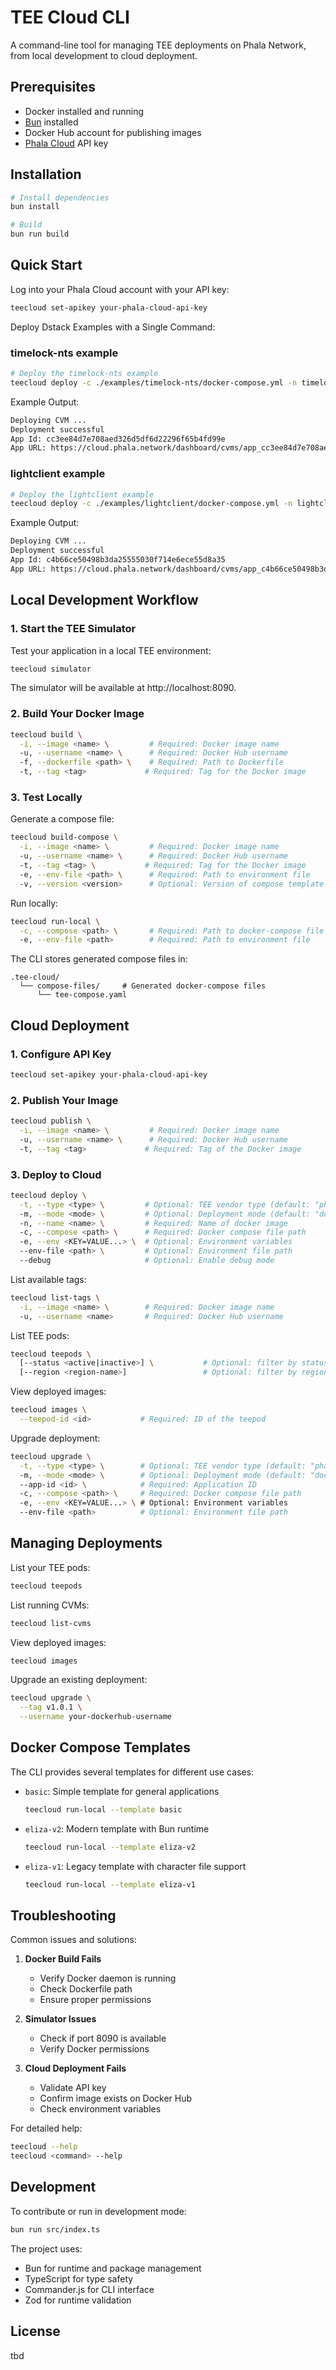 # TEE Cloud CLI

A command-line tool for managing TEE deployments on Phala Network, from local development to cloud deployment.

## Prerequisites

- Docker installed and running
- [Bun](https://bun.sh) installed
- Docker Hub account for publishing images
- [Phala Cloud](https://cloud.phala.network/login) API key

## Installation

```bash
# Install dependencies
bun install

# Build
bun run build
```

## Quick Start

Log into your Phala Cloud account with your API key:

```bash
teecloud set-apikey your-phala-cloud-api-key
```

Deploy Dstack Examples with a Single Command:

### timelock-nts example

```bash
# Deploy the timelock-nts example
teecloud deploy -c ./examples/timelock-nts/docker-compose.yml -n timelock-nts
```

Example Output:

```bash
Deploying CVM ...
Deployment successful
App Id: cc3ee84d7e708aed326d5df6d22296f65b4fd99e
App URL: https://cloud.phala.network/dashboard/cvms/app_cc3ee84d7e708aed326d5df6d22296f65b4fd99e
```

### lightclient example

```bash
# Deploy the lightclient example
teecloud deploy -c ./examples/lightclient/docker-compose.yml -n lightclient
```

Example Output:

```bash
Deploying CVM ...
Deployment successful
App Id: c4b66ce50498b3da25555030f714e6ece55d8a35
App URL: https://cloud.phala.network/dashboard/cvms/app_c4b66ce50498b3da25555030f714e6ece55d8a35
```

## Local Development Workflow

### 1. Start the TEE Simulator

Test your application in a local TEE environment:

```bash
teecloud simulator
```

The simulator will be available at http://localhost:8090.

### 2. Build Your Docker Image

```bash
teecloud build \
  -i, --image <name> \         # Required: Docker image name
  -u, --username <name> \      # Required: Docker Hub username
  -f, --dockerfile <path> \    # Required: Path to Dockerfile
  -t, --tag <tag>             # Required: Tag for the Docker image
```

### 3. Test Locally

Generate a compose file:
```bash
teecloud build-compose \
  -i, --image <name> \         # Required: Docker image name
  -u, --username <name> \      # Required: Docker Hub username
  -t, --tag <tag> \           # Required: Tag for the Docker image
  -e, --env-file <path> \      # Required: Path to environment file
  -v, --version <version>      # Optional: Version of compose template (default: 'basic')
```

Run locally:
```bash
teecloud run-local \
  -c, --compose <path> \       # Required: Path to docker-compose file
  -e, --env-file <path>        # Required: Path to environment file
```

The CLI stores generated compose files in:
```
.tee-cloud/
  └── compose-files/     # Generated docker-compose files
      └── tee-compose.yaml
```

## Cloud Deployment

### 1. Configure API Key

```bash
teecloud set-apikey your-phala-cloud-api-key
```

### 2. Publish Your Image

```bash
teecloud publish \
  -i, --image <name> \         # Required: Docker image name
  -u, --username <name> \      # Required: Docker Hub username
  -t, --tag <tag>             # Required: Tag of the Docker image
```

### 3. Deploy to Cloud

```bash
teecloud deploy \
  -t, --type <type> \         # Optional: TEE vendor type (default: "phala")
  -m, --mode <mode> \         # Optional: Deployment mode (default: "docker-compose")
  -n, --name <name> \         # Required: Name of docker image
  -c, --compose <path> \      # Required: Docker compose file path
  -e, --env <KEY=VALUE...> \  # Optional: Environment variables
  --env-file <path> \         # Optional: Environment file path
  --debug                     # Optional: Enable debug mode
```

List available tags:
```bash
teecloud list-tags \
  -i, --image <name> \        # Required: Docker image name
  -u, --username <name>       # Required: Docker Hub username
```

List TEE pods:
```bash
teecloud teepods \
  [--status <active|inactive>] \           # Optional: filter by status
  [--region <region-name>]                 # Optional: filter by region
```

View deployed images:
```bash
teecloud images \
  --teepod-id <id>           # Required: ID of the teepod
```

Upgrade deployment:
```bash
teecloud upgrade \
  -t, --type <type> \        # Optional: TEE vendor type (default: "phala")
  -m, --mode <mode> \        # Optional: Deployment mode (default: "docker-compose")
  --app-id <id> \            # Required: Application ID
  -c, --compose <path> \     # Required: Docker compose file path
  -e, --env <KEY=VALUE...> \ # Optional: Environment variables
  --env-file <path>          # Optional: Environment file path
```

## Managing Deployments

List your TEE pods:
```bash
teecloud teepods
```

List running CVMs:
```bash
teecloud list-cvms
```

View deployed images:
```bash
teecloud images
```

Upgrade an existing deployment:
```bash
teecloud upgrade \
  --tag v1.0.1 \
  --username your-dockerhub-username
```

## Docker Compose Templates

The CLI provides several templates for different use cases:

- `basic`: Simple template for general applications
  ```bash
  teecloud run-local --template basic
  ```

- `eliza-v2`: Modern template with Bun runtime
  ```bash
  teecloud run-local --template eliza-v2
  ```

- `eliza-v1`: Legacy template with character file support
  ```bash
  teecloud run-local --template eliza-v1
  ```

## Troubleshooting

Common issues and solutions:

1. **Docker Build Fails**
   - Verify Docker daemon is running
   - Check Dockerfile path
   - Ensure proper permissions

2. **Simulator Issues**
   - Check if port 8090 is available
   - Verify Docker permissions

3. **Cloud Deployment Fails**
   - Validate API key
   - Confirm image exists on Docker Hub
   - Check environment variables

For detailed help:
```bash
teecloud --help
teecloud <command> --help
```

## Development

To contribute or run in development mode:
```bash
bun run src/index.ts
```

The project uses:
- Bun for runtime and package management
- TypeScript for type safety
- Commander.js for CLI interface
- Zod for runtime validation

## License

tbd
